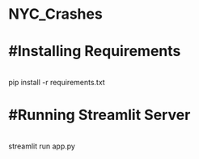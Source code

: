 # NYC_Crashes

<h1>#Installing Requirements</h1> <br>
pip install -r requirements.txt

<h1>#Running Streamlit Server</h1><br>
streamlit run app.py
